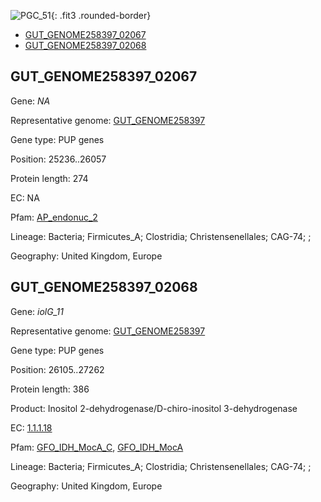 ![PGC_51](../static/images/Clusters_figure/PGC_51.jpg){: .fit3 .rounded-border}

<ul id="myTab" class="nav nav-tabs">
  <li class="active">
        <a href="#tab1" data-toggle="tab">GUT_GENOME258397_02067</a>
  </li>
<li><a href="#tab2" data-toggle="tab">GUT_GENOME258397_02068</a></li>
</ul>

<div id="myTabContent" class="tab-content">
  <div class="tab-pane fade in active" id="tab1">

<h2 id="GUT_GENOME258397_02067">GUT_GENOME258397_02067</h2>
<p>Gene: <em>NA</em>
<p>Representative genome: <a href="https://www.ebi.ac.uk/metagenomics/genomes/MGYG-HGUT-04168">GUT_GENOME258397</a></p>
<p>Gene type: PUP genes</p>
<p>Position: 25236..26057</p>
<p>Protein length: 274</p>
<p>EC: NA</p>
<p>Pfam: <a href="http://pfam.xfam.org/family/AP_endonuc_2">AP_endonuc_2</a></p>

<p>Lineage: Bacteria; Firmicutes_A; Clostridia; Christensenellales; CAG-74; ; </p>
<p>Geography: United Kingdom, Europe</p>
  </div>

  <div class="tab-pane fade" id="tab2">

<h2 id="GUT_GENOME258397_02068">GUT_GENOME258397_02068</h2>
<p>Gene: <em>iolG_11</em></p>
<p>Representative genome: <a href="https://www.ebi.ac.uk/metagenomics/genomes/MGYG-HGUT-04168">GUT_GENOME258397</a></p>
<p>Gene type: PUP genes</p>
<p>Position: 26105..27262</p>
<p>Protein length: 386</p>
<p>Product: Inositol 2-dehydrogenase/D-chiro-inositol 3-dehydrogenase</p>
<p>EC: <a href="https://www.brenda-enzymes.org/enzyme.php?ecno=1.1.1.18">1.1.1.18</a></p>
<p>Pfam: <a href="http://pfam.xfam.org/family/GFO_IDH_MocA_C">GFO_IDH_MocA_C</a>, <a href="http://pfam.xfam.org/family/GFO_IDH_MocA">GFO_IDH_MocA</a></p>
<p>Lineage: Bacteria; Firmicutes_A; Clostridia; Christensenellales; CAG-74; ; </p>
<p>Geography: United Kingdom, Europe</p>

  </div>
</div>
